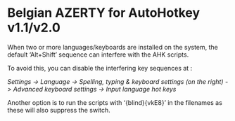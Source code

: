 # Belgian AZERTY for AutoHotkey v1.1/v2.0

When two or more languages/keyboards are installed on the system, the default ‘Alt+Shift’ sequence can interfere with the AHK scripts.

To avoid this, you can disable the interfering key sequences at&nbsp;:

*Settings -&gt; Language -&gt; Spelling, typing &amp; keyboard settings (on the right) -&gt; Advanced keyboard settings -&gt; Input language hot keys*

Another option is to run the scripts with ‘{blind}{vkE8}’ in the filenames as these will also suppress the switch.
